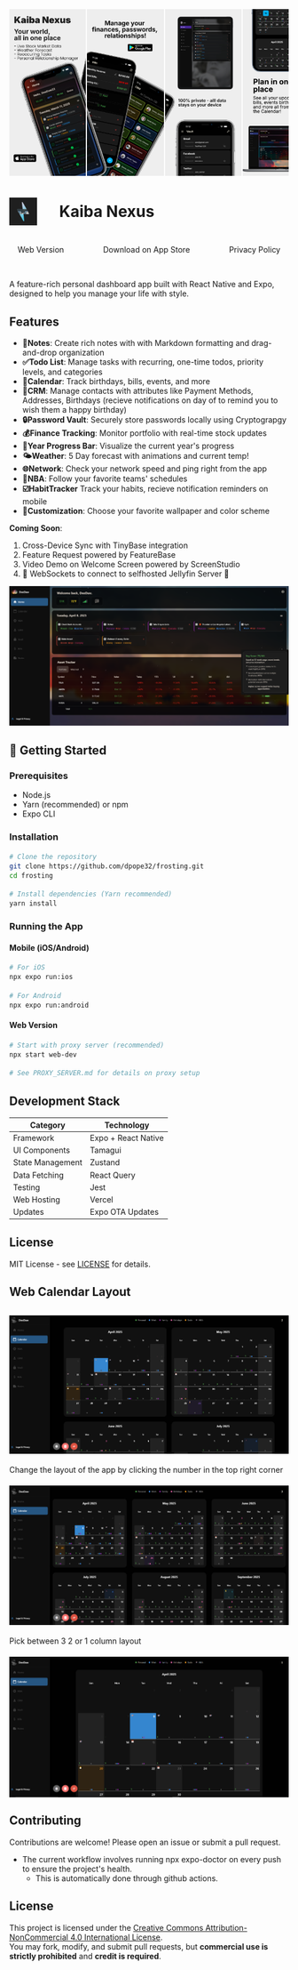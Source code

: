 <div style="display: flex; gap: 2px; margin-bottom: 20px; overflow-x: auto;">
  <img src="assets/screenshots/iosAppstore/image1.png" style="height: 300px; width: auto; object-fit: cover;" />
  <img src="assets/screenshots/iosAppstore/image2.png" style="height: 300px; width: auto; object-fit: cover;" />
  <img src="assets/screenshots/iosAppstore/image3.png" style="height: 300px; width: auto; object-fit: cover;" />
  <img src="assets/screenshots/iosAppstore/image4.png" style="height: 300px; width: auto; object-fit: cover;" />
  <img src="assets/screenshots/iosAppstore/image5.png" style="height: 300px; width: auto; object-fit: cover;" />
</div>

<h1 style="display: flex; align-items: center; margin-bottom: 20px;">
  <img src="assets/images/icon.png" style="height: 50px; width: auto; margin-right: 40px;" />
  Kaiba Nexus
</h1>

<div style="display: flex; justify-content: space-between; width: 100%; margin-bottom: 30px;">
  <a href="https://kaiba.vercel.app/" style="text-decoration: none; padding: 15px 15px;">Web Version</a>
  <a href="https://apps.apple.com/us/app/kaiba-nexus/id6743065823" style="text-decoration: none; padding: 15px 15px;">Download on App Store</a>
  <a href="https://deedaw.cc/pages/privacy.html" style="text-decoration: none; padding: 15px 15px;">Privacy Policy</a>
</div>

A feature-rich personal dashboard app built with React Native and Expo, designed to help you manage your life with style.

## Features

- **📝Notes**: Create rich notes with with Markdown formatting and drag-and-drop organization
- **✅Todo List**: Manage tasks with recurring, one-time todos, priority levels, and categories
- **📅Calendar**: Track birthdays, bills, events, and more
- **👤CRM**: Manage contacts with attributes like Payment Methods, Addresses, Birthdays (recieve notifications on day of to remind you to wish them a happy birthday)
- **🔒Password Vault**: Securely store passwords locally using Cryptograpgy
- **💰Finance Tracking**: Monitor portfolio with real-time stock updates
- **🔄Year Progress Bar**: Visualize the current year's progress
- **🌤️Weather**: 5 Day forecast with animations and current temp! 
- **🌐Network**: Check your network speed and ping right from the app
- **🏀NBA**: Follow your favorite teams' schedules
- **☑️HabitTracker** Track your habits, recieve notification reminders on mobile
- **🎨Customization**: Choose your favorite wallpaper and color scheme

**Coming Soon**: 
1. Cross-Device Sync with TinyBase integration
2. Feature Request powered by FeatureBase
3. Video Demo on Welcome Screen powered by ScreenStudio
4. 👀 WebSockets to connect to selfhosted Jellyfin Server 👀

![Home Screen Preview](assets/screenshots/web/loaded.png)

## 🚀 Getting Started

### Prerequisites

- Node.js 
- Yarn (recommended) or npm
- Expo CLI

### Installation

```bash
# Clone the repository
git clone https://github.com/dpope32/frosting.git
cd frosting

# Install dependencies (Yarn recommended)
yarn install
```

### Running the App

#### Mobile (iOS/Android)
```bash
# For iOS
npx expo run:ios

# For Android
npx expo run:android
```

#### Web Version
```bash
# Start with proxy server (recommended)
npx start web-dev

# See PROXY_SERVER.md for details on proxy setup
```

## Development Stack

| Category           | Technology       |
|--------------------|------------------|
| Framework          | Expo + React Native |
| UI Components      | Tamagui          |
| State Management   | Zustand          |
| Data Fetching      | React Query      |
| Testing            | Jest             |
| Web Hosting        | Vercel           |
| Updates            | Expo OTA Updates |

## License

MIT License - see [LICENSE](LICENSE) for details.

## Web Calendar Layout
<div style="display: flex; flex-direction: column; gap: 20px; margin-top: 30px;">
  <img src="assets/screenshots/web/web2.png" style="width: 100%; max-width: 800px;" />
  Change the layout of the app by clicking the number in the top right corner
  <img src="assets/screenshots/web/web3.png" style="width: 100%; max-width: 800px;" />
  Pick between 3 2 or 1 column layout
  <img src="assets/screenshots/web/web1.png" style="width: 100%; max-width: 800px;" />
</div>

## Contributing

Contributions are welcome! Please open an issue or submit a pull request. 
  - The current workflow involves running npx expo-doctor on every push to ensure the project's health.
    - This is automatically done through github actions.

## License

This project is licensed under the [Creative Commons Attribution-NonCommercial 4.0 International License](https://creativecommons.org/licenses/by-nc/4.0/).  
You may fork, modify, and submit pull requests, but **commercial use is strictly prohibited** and **credit is required**.


